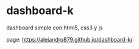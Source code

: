 # dashboard-k
 dashboard simple con html5, css3 y js
 
 
 page: https://alejandro879.github.io/dashboard-k/
